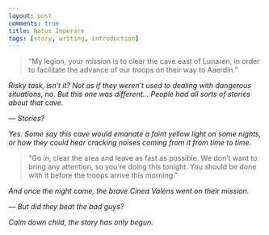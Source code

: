 ```yaml
---
layout: post
comments: true
title: Natus Imperare
tags: [story, writing, introduction]
---
```


> “My legion, your mission is to clear the cave east of Lunaren, in order to facilitate the advance of our troops on their way to Aaerdin.”

*Risky task, isn’t it? Not as if they weren’t used to dealing with dangerous situations, no. But this one was different... People had all sorts of stories about that cave.*

*— Stories?*

*Yes. Some say this cave would emanate a faint yellow light on some nights, or how they could hear cracking noises coming from it from time to time.*

> “Go in, clear the area and leave as fast as possible. We don’t want to bring any attention, so you're doing this tonight. You should be done with it before the troops arrive this morning.”

*And once the night came, the brave Cinea Valens went on their mission.*

*— But did they beat the bad guys?*

*Calm down child, the story has only begun.*
